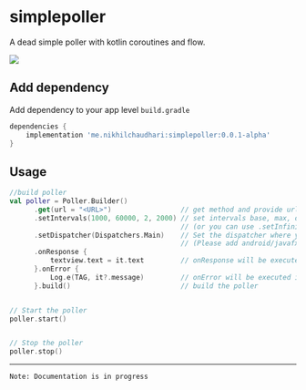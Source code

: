 # simplepoller
A dead simple poller with kotlin coroutines and flow.

[![](https://img.shields.io/badge/mavencentral-0.0.1--alpha-brightgreen)](https://github.com/CuriousNikhil/simplepoller)

## Add dependency

Add dependency to your app level `build.gradle`

```groovy
dependencies {
    implementation 'me.nikhilchaudhari:simplepoller:0.0.1-alpha'
}
```


## Usage
```kotlin
//build poller
val poller = Poller.Builder()
      .get(url = "<URL>")                 // get method and provide url
      .setIntervals(1000, 60000, 2, 2000) // set intervals base, max, delayfactor and delay 
                                          // (or you can use .setInfinitePoll(true) to poll infinitely with provided `delay` value)
      .setDispatcher(Dispatchers.Main)    // Set the dispatcher where you want your result of polling 
                                          // (Please add android/javafx/swing coroutines dependency before if you want to set the Main dispatcher)
      .onResponse {
          textview.text = it.text         // onResponse will be executed on each response received while polling
      }.onError {                        
          Log.e(TAG, it?.message)         // onError will be executed in case of any error
      }.build()                           // build the poller


// Start the poller
poller.start()


// Stop the poller
poller.stop()
```

---
~~~
Note: Documentation is in progress
~~~
